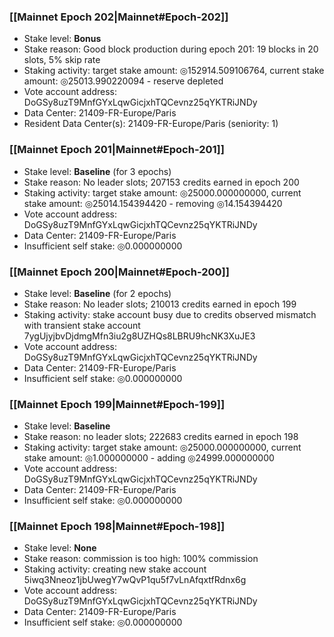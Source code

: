 ### [[Mainnet Epoch 202|Mainnet#Epoch-202]]
* Stake level: **Bonus**
* Stake reason: Good block production during epoch 201: 19 blocks in 20 slots, 5% skip rate
* Staking activity: target stake amount: ◎152914.509106764, current stake amount: ◎25013.990220094 - reserve depleted
* Vote account address: DoGSy8uzT9MnfGYxLqwGicjxhTQCevnz25qYKTRiJNDy
* Data Center: 21409-FR-Europe/Paris
* Resident Data Center(s): 21409-FR-Europe/Paris (seniority: 1)
### [[Mainnet Epoch 201|Mainnet#Epoch-201]]
* Stake level: **Baseline** (for 3 epochs)
* Stake reason: No leader slots; 207153 credits earned in epoch 200
* Staking activity: target stake amount: ◎25000.000000000, current stake amount: ◎25014.154394420 - removing ◎14.154394420
* Vote account address: DoGSy8uzT9MnfGYxLqwGicjxhTQCevnz25qYKTRiJNDy
* Data Center: 21409-FR-Europe/Paris
* Insufficient self stake: ◎0.000000000
### [[Mainnet Epoch 200|Mainnet#Epoch-200]]
* Stake level: **Baseline** (for 2 epochs)
* Stake reason: No leader slots; 210013 credits earned in epoch 199
* Staking activity: stake account busy due to credits observed mismatch with transient stake account 7ygUjyjbvDjdmgMfn3iu2g8UZHQs8LBRU9hcNK3XuJE3
* Vote account address: DoGSy8uzT9MnfGYxLqwGicjxhTQCevnz25qYKTRiJNDy
* Data Center: 21409-FR-Europe/Paris
* Insufficient self stake: ◎0.000000000
### [[Mainnet Epoch 199|Mainnet#Epoch-199]]
* Stake level: **Baseline**
* Stake reason: no leader slots; 222683 credits earned in epoch 198
* Staking activity: target stake amount: ◎25000.000000000, current stake amount: ◎1.000000000 - adding ◎24999.000000000
* Vote account address: DoGSy8uzT9MnfGYxLqwGicjxhTQCevnz25qYKTRiJNDy
* Data Center: 21409-FR-Europe/Paris
* Insufficient self stake: ◎0.000000000
### [[Mainnet Epoch 198|Mainnet#Epoch-198]]
* Stake level: **None**
* Stake reason: commission is too high: 100% commission
* Staking activity: creating new stake account 5iwq3Nneoz1jbUwegY7wQvP1qu5f7vLnAfqxtfRdnx6g
* Vote account address: DoGSy8uzT9MnfGYxLqwGicjxhTQCevnz25qYKTRiJNDy
* Data Center: 21409-FR-Europe/Paris
* Insufficient self stake: ◎0.000000000